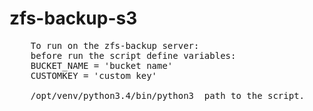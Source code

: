 # zfs-backup-s3

<pre>
    To run on the zfs-backup server: 
    before run the script define variables:
    BUCKET_NAME = 'bucket name'
    CUSTOMKEY = 'custom key'
    
    /opt/venv/python3.4/bin/python3  path to the script.
    
<pre>
